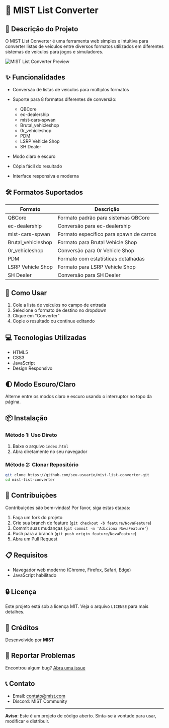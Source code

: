 # 🚗 MIST List Converter

## 📝 Descrição do Projeto

O MIST List Converter é uma ferramenta web simples e intuitiva para converter listas de veículos entre diversos formatos utilizados em diferentes sistemas de veículos para jogos e simuladores.

![MIST List Converter Preview](https://i.ibb.co/271ByRz/mist-intro.gif)

## ✨ Funcionalidades

- Conversão de listas de veículos para múltiplos formatos
- Suporte para 8 formatos diferentes de conversão:
  - QBCore
  - ec-dealership
  - mist-cars-spwan
  - Brutal_vehicleshop
  - 0r_vehicleshop
  - PDM
  - LSRP Vehicle Shop
  - SH Dealer

- Modo claro e escuro
- Cópia fácil do resultado
- Interface responsiva e moderna

## 🛠 Formatos Suportados

| Formato | Descrição |
|---------|-----------|
| QBCore | Formato padrão para sistemas QBCore |
| ec-dealership | Conversão para ec-dealership |
| mist-cars-spwan | Formato específico para spawn de carros |
| Brutal_vehicleshop | Formato para Brutal Vehicle Shop |
| 0r_vehicleshop | Conversão para 0r Vehicle Shop |
| PDM | Formato com estatísticas detalhadas |
| LSRP Vehicle Shop | Formato para LSRP Vehicle Shop |
| SH Dealer | Conversão para SH Dealer |

## 🚀 Como Usar

1. Cole a lista de veículos no campo de entrada
2. Selecione o formato de destino no dropdown
3. Clique em "Converter"
4. Copie o resultado ou continue editando

## 💻 Tecnologias Utilizadas

- HTML5
- CSS3
- JavaScript
- Design Responsivo

## 🌓 Modo Escuro/Claro

Alterne entre os modos claro e escuro usando o interruptor no topo da página.

## 📦 Instalação

### Método 1: Uso Direto
1. Baixe o arquivo `index.html`
2. Abra diretamente no seu navegador

### Método 2: Clonar Repositório
```bash
git clone https://github.com/seu-usuario/mist-list-converter.git
cd mist-list-converter
```

## 🤝 Contribuições

Contribuições são bem-vindas! Por favor, siga estas etapas:

1. Faça um fork do projeto
2. Crie sua branch de feature (`git checkout -b feature/NovaFeature`)
3. Commit suas mudanças (`git commit -m 'Adiciona NovaFeature'`)
4. Push para a branch (`git push origin feature/NovaFeature`)
5. Abra um Pull Request

## 📋 Requisitos

- Navegador web moderno (Chrome, Firefox, Safari, Edge)
- JavaScript habilitado

## 🔒 Licença

Este projeto está sob a licença MIT. Veja o arquivo `LICENSE` para mais detalhes.

## 👥 Créditos

Desenvolvido por **MIST**

## 🐛 Reportar Problemas

Encontrou algum bug? [Abra uma issue](https://github.com/seu-usuario/mist-list-converter/issues)

## 📞 Contato

- Email: contato@mist.com
- Discord: MIST Community

---

**Aviso**: Este é um projeto de código aberto. Sinta-se à vontade para usar, modificar e distribuir.
